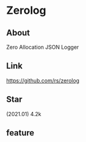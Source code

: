# Zerolog

## About
Zero Allocation JSON Logger

## Link
https://github.com/rs/zerolog

## Star
(2021.01) 4.2k

## feature
